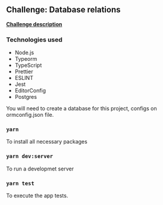 ## Challenge: Database relations

<a href="https://github.com/Rocketseat/bootcamp-gostack-desafios/tree/master/desafio-database-relations"><b> Challenge description </b></a>

### Technologies used
<ul>
  <li>Node.js</li>
  <li>Typeorm</li>
  <li>TypeScript</li>
  <li>Prettier</li>
  <li>ESLINT</li>
  <li>Jest</li>
  <li>EditorConfig</li>
  <li>Postgres</li>
</ul>

You will need to create a database for this project, configs on ormconfig.json file.

### `yarn`
To install all necessary packages

### `yarn dev:server`
To run a developmet server

### `yarn test`
To execute the app tests.

